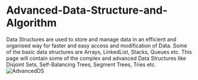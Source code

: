 # Advanced-Data-Structure-and-Algorithm
Data Structures are used to store and manage data in an efficient and organised way for faster and easy access and modification of Data. Some of the basic data structures are Arrays, LinkedList, Stacks, Queues etc.  This page will contain some of the complex and advanced Data Structures like Disjoint Sets, Self-Balancing Trees, Segment Trees, Tries etc.
![AdvancedDS](https://user-images.githubusercontent.com/46878145/70392568-34cf2180-1996-11ea-9f8c-c3e0fd400dd6.jpeg)
